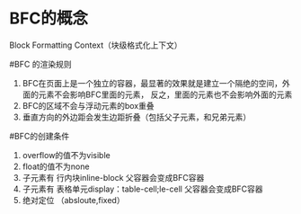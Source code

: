 # BFC的概念
Block Formatting Context（块级格式化上下文）

#BFC 的渲染规则
1. BFC在页面上是一个独立的容器，最显著的效果就是建立一个隔绝的空间，外面的元素不会影响BFC里面的元素，
反之，里面的元素也不会影响外面的元素
2. BFC的区域不会与浮动元素的box重叠
3. 垂直方向的外边距会发生边距折叠（包括父子元素，和兄弟元素）

#BFC的创建条件
1. overflow的值不为visible
2. float的值不为none
3. 子元素有  行内块inline-block   父容器会变成BFC容器
4. 子元素有  表格单元display：table-cell;le-cell   父容器会变成BFC容器
5. 绝对定位  （absloute,fixed）